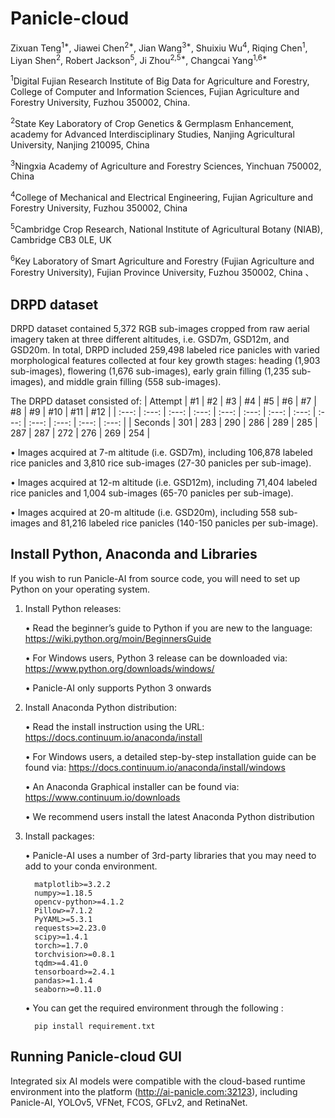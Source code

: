 # Panicle-cloud
Zixuan Teng<sup>1*</sup>, Jiawei Chen<sup>2*</sup>, Jian Wang<sup>3*</sup>, Shuixiu Wu<sup>4</sup>, Riqing Chen<sup>1</sup>, Liyan Shen<sup>2</sup>,  Robert Jackson<sup>5</sup>, Ji Zhou<sup>2,5*</sup>, Changcai Yang<sup>1,6*</sup>

<sup>1</sup>Digital Fujian Research Institute of Big Data for Agriculture and Forestry, College of Computer and Information Sciences, Fujian Agriculture and Forestry University, Fuzhou 350002, China.

<sup>2</sup>State Key Laboratory of Crop Genetics & Germplasm Enhancement, academy for Advanced Interdisciplinary Studies, Nanjing Agricultural University, Nanjing 210095, China

<sup>3</sup>Ningxia Academy of Agriculture and Forestry Sciences, Yinchuan 750002, China

<sup>4</sup>College of Mechanical and Electrical Engineering, Fujian Agriculture and Forestry University, Fuzhou 350002, China

<sup>5</sup>Cambridge Crop Research, National Institute of Agricultural Botany (NIAB), Cambridge CB3 0LE, UK

<sup>6</sup>Key Laboratory of Smart Agriculture and Forestry (Fujian Agriculture and Forestry University), Fujian Province University, Fuzhou 350002, China
、
## DRPD dataset
DRPD dataset contained 5,372 RGB sub-images cropped from raw aerial imagery taken at three different altitudes, i.e. GSD7m, GSD12m, and GSD20m. In total, DRPD included 259,498 labeled rice panicles with varied morphological features collected at four key growth stages: heading (1,903 sub-images), flowering (1,676 sub-images), early grain filling (1,235 sub-images), and middle grain filling (558 sub-images). 

The DRPD dataset consisted of: 
| Attempt | #1 | #2 | #3 | #4 | #5 | #6 | #7 | #8 | #9 | #10 | #11 | #12 |
| :---: | :---: | :---: | :---: | :---: | :---: | :---: | :---: | :---: | :---: | :---: | :---: | :---: |
| Seconds | 301 | 283 | 290 | 286 | 289 | 285 | 287 | 287 | 272 | 276 | 269 | 254 |

   •	Images acquired at 7-m altitude (i.e. GSD7m), including 106,878 labeled rice panicles and 3,810 rice sub-images (27-30 panicles per sub-image).
   
   •	Images acquired at 12-m altitude (i.e. GSD12m), including 71,404 labeled rice panicles and 1,004 sub-images (65-70 panicles per sub-image).
   
   •	Images acquired at 20-m altitude (i.e. GSD20m), including 558 sub-images and 81,216 labeled rice panicles (140-150 panicles per sub-image).

## Install Python, Anaconda and Libraries
If you wish to run Panicle-AI from source code, you will need to set up Python on your operating system. 

1. Install Python releases:
   
   •	Read the beginner’s guide to Python if you are new to the language: 
   https://wiki.python.org/moin/BeginnersGuide
   
   •	For Windows users, Python 3 release can be downloaded via: 
   https://www.python.org/downloads/windows/
   
   •	Panicle-AI only supports Python 3 onwards

2. Install Anaconda Python distribution:
   
   •	Read the install instruction using the URL: https://docs.continuum.io/anaconda/install
   
   •	For Windows users, a detailed step-by-step installation guide can be found via: 
   https://docs.continuum.io/anaconda/install/windows 
   
   •	An Anaconda Graphical installer can be found via: 
   https://www.continuum.io/downloads

   •	We recommend users install the latest Anaconda Python distribution

3. Install packages:

   •  Panicle-AI uses a number of 3rd-party libraries that you may need to add to your conda environment.
   
         matplotlib>=3.2.2
         numpy>=1.18.5
         opencv-python>=4.1.2
         Pillow>=7.1.2
         PyYAML>=5.3.1
         requests>=2.23.0
         scipy>=1.4.1
         torch>=1.7.0
         torchvision>=0.8.1
         tqdm>=4.41.0
         tensorboard>=2.4.1
         pandas>=1.1.4
         seaborn>=0.11.0
    •  You can get the required environment through the following :

         pip install requirement.txt

   
## Running Panicle-cloud GUI

Integrated six AI models were compatible with the cloud-based runtime environment into the platform (http://ai-panicle.com:32123), including Panicle-AI, YOLOv5, VFNet, FCOS, GFLv2, and RetinaNet.
